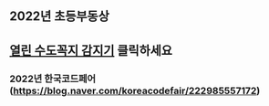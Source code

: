 ## 2022년 초등부동상
## [열린 수도꼭지 감지기](https://muz.so/2022동상) 클릭하세요
### 2022년 한국코드페어(https://blog.naver.com/koreacodefair/222985557172)
